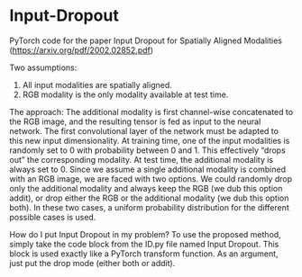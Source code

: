 # Input-Dropout
PyTorch code for the paper Input Dropout for Spatially Aligned Modalities (https://arxiv.org/pdf/2002.02852.pdf) 

Two assumptions:
1) All input modalities are spatially aligned.
2) RGB modality is the only modality available at test time.

The approach:
The additional modality is first channel-wise concatenated to the RGB image, and the resulting tensor is fed as input to the neural network. The first convolutional layer of the network must be adapted to this new input dimensionality. At training time, one of the input modalities is randomly set to 0 with probability between 0 and 1. This effectively “drops out” the corresponding modality. At test time, the additional modality is always set to 0. Since we assume a single additional modality is combined with an RGB image, we are faced with two options. We could randomly drop only the additional modality and always keep the RGB (we dub this option addit), or drop either the RGB or the additional modality (we dub this option both). In these two cases, a uniform probability distribution for the different possible cases is used.

How do I put Input Dropout in my problem?
To use the proposed method, simply take the code block from the ID.py file named Input Dropout. This block is used exactly like a PyTorch transform function. As an argument, just put the drop mode (either both or addit).
